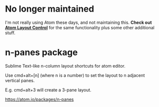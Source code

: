 # No longer maintained

I'm not really using Atom these days, and not maintaining this. **Check out [Atom Layout Control](https://github.com/rafamel/atom-layout-control)** for the same functionality plus some other additional stuff.

# n-panes package

Sublime Text-like n-column layout shortcuts for atom editor.

Use cmd+alt+\[n\] (where n is a number) to set the layout to n adjacent vertical panes.

E.g. cmd+alt+3 will create a 3-pane layout.

https://atom.io/packages/n-panes
